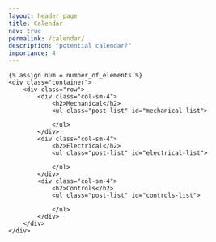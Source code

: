 ```yaml
---
layout: header_page
title: Calendar
nav: true
permalink: /calendar/
description: "potential calendar?"
importance: 4
---
```





<!-- pages/calendar.md -->
<div class="calendar">

    {% assign num = number_of_elements %}
    <div class="container">
        <div class="row">
            <div class="col-sm-4">
                <h2>Mechanical</h2>
                <ul class="post-list" id="mechanical-list">

                </ul>
            </div>
            <div class="col-sm-4">
                <h2>Electrical</h2>
                <ul class="post-list" id="electrical-list">

                </ul>
            </div>
            <div class="col-sm-4">
                <h2>Controls</h2>
                <ul class="post-list" id="controls-list">

                </ul>
            </div>
        </div>
    </div>
</div>

<script>
var number_of_elements = 5;

var divTag = document.createElement("li");
divTag.id = "test";
divTag.innerHTML="Testing here";
document.getElementById("controls-list").appendChild(divTag);

var test = '{"name":"John", "age":30, "city":"New York"}';
const obj = JSON.parse(test);

document.getElementById("mechanical-list").innerHTML = obj.name;

</script>

<!-- Write a script that dynamically generates the tags using JSON, after basic HTML is setup. Need to be able to parse a JSON first - then setup the GitHub thing. Or should I do that first? -->